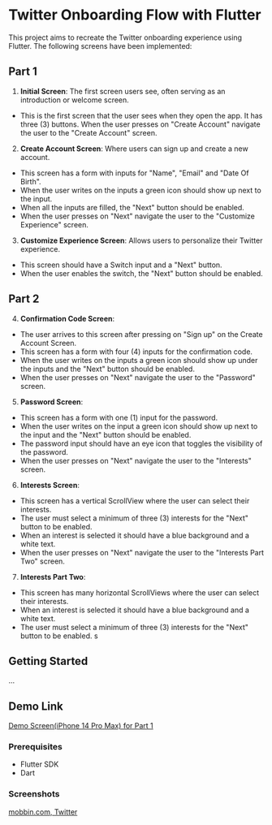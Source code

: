 # Twitter Onboarding Flow with Flutter

This project aims to recreate the Twitter onboarding experience using Flutter. The following screens have been implemented:

## Part 1

1. **Initial Screen**: The first screen users see, often serving as an introduction or welcome screen.

-   This is the first screen that the user sees when they open the app. It has three (3) buttons. When the user presses on "Create Account" navigate the user to the "Create Account" screen.

2. **Create Account Screen**: Where users can sign up and create a new account.

-   This screen has a form with inputs for "Name", "Email" and "Date Of Birth".
-   When the user writes on the inputs a green icon should show up next to the input.
-   When all the inputs are filled, the "Next" button should be enabled.
-   When the user presses on "Next" navigate the user to the "Customize Experience" screen.

3. **Customize Experience Screen**: Allows users to personalize their Twitter experience.

-   This screen should have a Switch input and a "Next" button.
-   When the user enables the switch, the "Next" button should be enabled.

## Part 2

4. **Confirmation Code Screen**:

-   The user arrives to this screen after pressing on "Sign up" on the Create Account Screen.
-   This screen has a form with four (4) inputs for the confirmation code.
-   When the user writes on the inputs a green icon should show up under the inputs and the "Next" button should be enabled.
-   When the user presses on "Next" navigate the user to the "Password" screen.

5. **Password Screen**:

-   This screen has a form with one (1) input for the password.
-   When the user writes on the input a green icon should show up next to the input and the "Next" button should be enabled.
-   The password input should have an eye icon that toggles the visibility of the password.
-   When the user presses on "Next" navigate the user to the "Interests" screen.

6. **Interests Screen**:

-   This screen has a vertical ScrollView where the user can select their interests.
-   The user must select a minimum of three (3) interests for the "Next" button to be enabled.
-   When an interest is selected it should have a blue background and a white text.
-   When the user presses on "Next" navigate the user to the "Interests Part Two" screen.

7. **Interests Part Two**:

-   This screen has many horizontal ScrollViews where the user can select their interests.
-   When an interest is selected it should have a blue background and a white text.
-   The user must select a minimum of three (3) interests for the "Next" button to be enabled.
    s

## Getting Started

...

## Demo Link

[Demo Screen(iPhone 14 Pro Max) for Part 1](https://imgur.com/mKHeTXC)

### Prerequisites

-   Flutter SDK
-   Dart

### Screenshots

[mobbin.com, Twitter](https://mobbin.com/apps/twitter-ios-578b626b-f3c2-451f-bb56-592afde35f5b)
